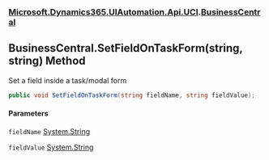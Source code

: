 ### [Microsoft.Dynamics365.UIAutomation.Api.UCI](Microsoft.Dynamics365.UIAutomation.Api.UCI.md 'Microsoft.Dynamics365.UIAutomation.Api.UCI').[BusinessCentral](BusinessCentral.md 'Microsoft.Dynamics365.UIAutomation.Api.UCI.BusinessCentral')

## BusinessCentral.SetFieldOnTaskForm(string, string) Method

Set a field inside a task/modal form

```csharp
public void SetFieldOnTaskForm(string fieldName, string fieldValue);
```
#### Parameters

<a name='Microsoft.Dynamics365.UIAutomation.Api.UCI.BusinessCentral.SetFieldOnTaskForm(string,string).fieldName'></a>

`fieldName` [System.String](https://docs.microsoft.com/en-us/dotnet/api/System.String 'System.String')

<a name='Microsoft.Dynamics365.UIAutomation.Api.UCI.BusinessCentral.SetFieldOnTaskForm(string,string).fieldValue'></a>

`fieldValue` [System.String](https://docs.microsoft.com/en-us/dotnet/api/System.String 'System.String')